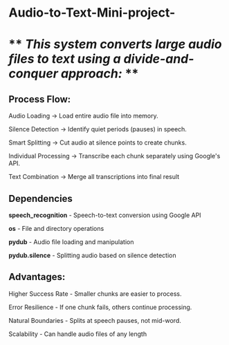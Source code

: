 # Audio-to-Text-Mini-project-
# ** *This system converts large audio files to text using a divide-and-conquer approach:* **


## Process Flow:

Audio Loading → Load entire audio file into memory.


Silence Detection → Identify quiet periods (pauses) in speech.


Smart Splitting → Cut audio at silence points to create chunks.


Individual Processing → Transcribe each chunk separately using Google's API.


Text Combination → Merge all transcriptions into final result


## Dependencies


**speech_recognition** - Speech-to-text conversion using Google API


**os** - File and directory operations


**pydub** - Audio file loading and manipulation


**pydub.silence** - Splitting audio based on silence detection


## Advantages:

Higher Success Rate - Smaller chunks are easier to process.


Error Resilience - If one chunk fails, others continue processing.


Natural Boundaries - Splits at speech pauses, not mid-word.


Scalability - Can handle audio files of any length



